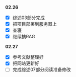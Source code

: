 **02.26**
- [x] 综述03部分完成
- [x] 把项目部署到服务器上
- [x] 查寝
- [x] 继续搞RAG

**02.27**
- [x] 参考文献整理好
- [x] 把网站更新好
- [ ] 完成综述07部分阅读准备修改
